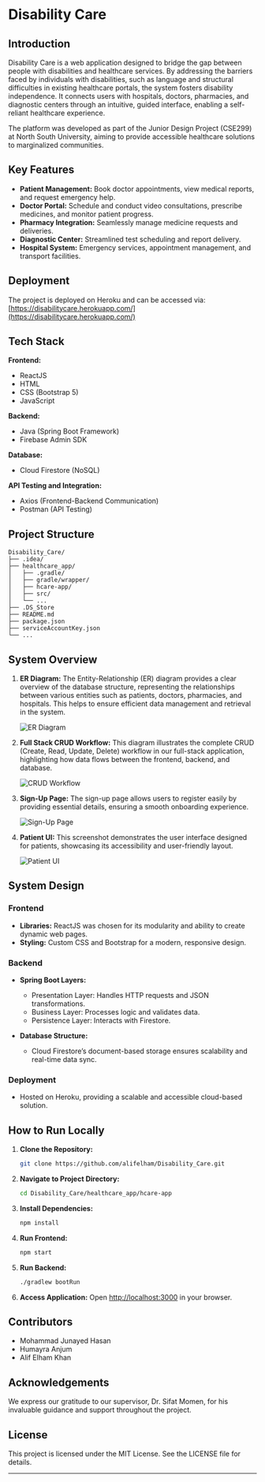 # Disability Care

## Introduction

Disability Care is a web application designed to bridge the gap between people with disabilities and healthcare services. By addressing the barriers faced by individuals with disabilities, such as language and structural difficulties in existing healthcare portals, the system fosters disability independence. It connects users with hospitals, doctors, pharmacies, and diagnostic centers through an intuitive, guided interface, enabling a self-reliant healthcare experience. 

The platform was developed as part of the Junior Design Project (CSE299) at North South University, aiming to provide accessible healthcare solutions to marginalized communities.

## Key Features
- **Patient Management:** Book doctor appointments, view medical reports, and request emergency help.
- **Doctor Portal:** Schedule and conduct video consultations, prescribe medicines, and monitor patient progress.
- **Pharmacy Integration:** Seamlessly manage medicine requests and deliveries.
- **Diagnostic Center:** Streamlined test scheduling and report delivery.
- **Hospital System:** Emergency services, appointment management, and transport facilities.

## Deployment
The project is deployed on Heroku and can be accessed via: [https://disabilitycare.herokuapp.com/](https://disabilitycare.herokuapp.com/)

## Tech Stack

**Frontend:**
- ReactJS
- HTML
- CSS (Bootstrap 5)
- JavaScript

**Backend:**
- Java (Spring Boot Framework)
- Firebase Admin SDK

**Database:**
- Cloud Firestore (NoSQL)

**API Testing and Integration:**
- Axios (Frontend-Backend Communication)
- Postman (API Testing)

## Project Structure

```
Disability_Care/
├── .idea/
├── healthcare_app/
│   ├── .gradle/
│   ├── gradle/wrapper/
│   ├── hcare-app/
│   ├── src/
│   └── ...
├── .DS_Store
├── README.md
├── package.json
├── serviceAccountKey.json
└── ...
```

## System Overview

1. **ER Diagram:**
   The Entity-Relationship (ER) diagram provides a clear overview of the database structure, representing the relationships between various entities such as patients, doctors, pharmacies, and hospitals. This helps to ensure efficient data management and retrieval in the system.

   ![ER Diagram](er_diagram.png)

2. **Full Stack CRUD Workflow:**
   This diagram illustrates the complete CRUD (Create, Read, Update, Delete) workflow in our full-stack application, highlighting how data flows between the frontend, backend, and database.

   ![CRUD Workflow](full_stack.png)

3. **Sign-Up Page:**
   The sign-up page allows users to register easily by providing essential details, ensuring a smooth onboarding experience.

   ![Sign-Up Page](sign_up.png)

4. **Patient UI:**
   This screenshot demonstrates the user interface designed for patients, showcasing its accessibility and user-friendly layout.

   ![Patient UI](patient.png)



## System Design

### Frontend
- **Libraries:** ReactJS was chosen for its modularity and ability to create dynamic web pages.
- **Styling:** Custom CSS and Bootstrap for a modern, responsive design.

### Backend
- **Spring Boot Layers:**
  - Presentation Layer: Handles HTTP requests and JSON transformations.
  - Business Layer: Processes logic and validates data.
  - Persistence Layer: Interacts with Firestore.

- **Database Structure:**
  - Cloud Firestore’s document-based storage ensures scalability and real-time data sync.

### Deployment
- Hosted on Heroku, providing a scalable and accessible cloud-based solution.

## How to Run Locally

1. **Clone the Repository:**
   ```bash
   git clone https://github.com/alifelham/Disability_Care.git
   ```

2. **Navigate to Project Directory:**
   ```bash
   cd Disability_Care/healthcare_app/hcare-app
   ```

3. **Install Dependencies:**
   ```bash
   npm install
   ```

4. **Run Frontend:**
   ```bash
   npm start
   ```

5. **Run Backend:**
   ```bash
   ./gradlew bootRun
   ```

6. **Access Application:**
   Open [http://localhost:3000](http://localhost:3000) in your browser.

## Contributors

- Mohammad Junayed Hasan
- Humayra Anjum
- Alif Elham Khan

## Acknowledgements
We express our gratitude to our supervisor, Dr. Sifat Momen, for his invaluable guidance and support throughout the project.

## License
This project is licensed under the MIT License. See the LICENSE file for details.

---


